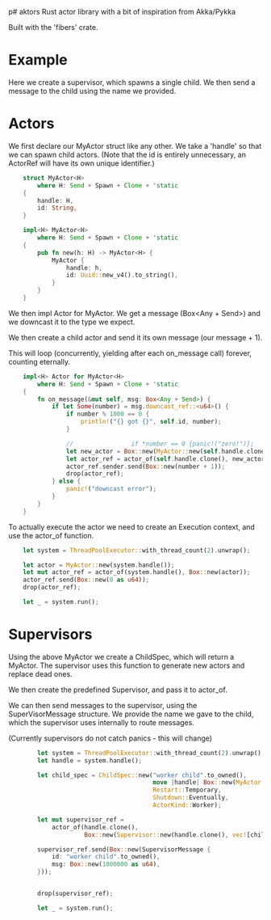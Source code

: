 p# aktors
Rust actor library with a bit of inspiration from Akka/Pykka

Built with the 'fibers' crate.

# Example

Here we create a supervisor, which spawns a single child. We then send a message to the child using the name
we provided.

# Actors

We first declare our MyActor struct like any other. We take a 'handle' so that we can spawn
child actors. (Note that the id is entirely unnecessary, an ActorRef will have its own unique identifier.)

```rust
    struct MyActor<H>
        where H: Send + Spawn + Clone + 'static
    {
        handle: H,
        id: String,
    }

    impl<H> MyActor<H>
        where H: Send + Spawn + Clone + 'static
    {
        pub fn new(h: H) -> MyActor<H> {
            MyActor {
                handle: h,
                id: Uuid::new_v4().to_string(),
            }
        }
    }
```

We then impl Actor for MyActor. We get a message (Box<Any + Send>) and we downcast it to the type we expect.

We then create a child actor and send it its own message (our message + 1).

This will loop (concurrently, yielding after each on_message call) forever, counting eternally.

```rust
    impl<H> Actor for MyActor<H>
        where H: Send + Spawn + Clone + 'static
    {
        fn on_message(&mut self, msg: Box<Any + Send>) {
            if let Some(number) = msg.downcast_ref::<u64>() {
                if number % 1000 == 0 {
                    println!("{} got {}", self.id, number);
                }

                //                if *number == 0 {panic!("zero!")};
                let new_actor = Box::new(MyActor::new(self.handle.clone())) as Box<Actor>;
                let actor_ref = actor_of(self.handle.clone(), new_actor);
                actor_ref.sender.send(Box::new(number + 1));
                drop(actor_ref);
            } else {
                panic!("downcast error");
            }
        }
    }
```

To actually execute the actor we need to create an Execution context, and use the actor_of function.

```rust
    let system = ThreadPoolExecutor::with_thread_count(2).unwrap();

    let actor = MyActor::new(system.handle());
    let mut actor_ref = actor_of(system.handle(), Box::new(actor));
    actor_ref.send(Box::new(0 as u64));
    drop(actor_ref);

    let _ = system.run();
```

# Supervisors

Using the above MyActor we create a ChildSpec, which will return a MyActor. The supervisor uses
this function to generate new actors and replace dead ones.

We then create the predefined Supervisor, and pass it to actor_of.

We can then send messages to the supervisor, using the SuperVisorMessage structure. We provide
the name we gave to the child, which the supervisor uses internally to route messages.

(Currently supervisors do not catch panics - this will change)

```rust
        let system = ThreadPoolExecutor::with_thread_count(2).unwrap();
        let handle = system.handle();

        let child_spec = ChildSpec::new("worker child".to_owned(),
                                        move |handle| Box::new(MyActor::new(handle)) as Box<Actor>,
                                        Restart::Temporary,
                                        Shutdown::Eventually,
                                        ActorKind::Worker);

        let mut supervisor_ref =
            actor_of(handle.clone(),
                     Box::new(Supervisor::new(handle.clone(), vec![child_spec])) as Box<Actor>);

        supervisor_ref.send(Box::new(SupervisorMessage {
            id: "worker child".to_owned(),
            msg: Box::new(1000000 as u64),
        }));


        drop(supervisor_ref);

        let _ = system.run();
```